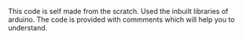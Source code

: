 This code is self made from the scratch.
Used the inbuilt libraries of arduino.
The code is provided with commments which will help you to understand.
